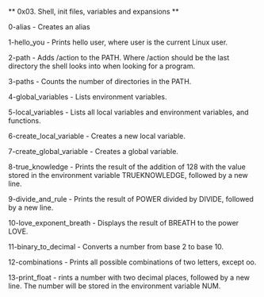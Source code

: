 ** 0x03. Shell, init files, variables and expansions **

0-alias - Creates an alias

1-hello_you - Prints hello user, where user is the current Linux user.

2-path - Adds /action to the PATH. Where  /action should be the last directory the shell looks into when looking for a program.

3-paths - Counts the number of directories in the PATH.

4-global_variables - Lists environment variables.

5-local_variables - Lists all local variables and environment variables, and functions.

6-create_local_variable - Creates a new local variable.

7-create_global_variable - Creates a global variable.

8-true_knowledge - Prints the result of the addition of 128 with the value stored in the environment variable TRUEKNOWLEDGE, followed by a new line.

9-divide_and_rule - Prints the result of POWER divided by DIVIDE, followed by a new line.

10-love_exponent_breath - Displays the result of BREATH to the power LOVE. 

11-binary_to_decimal - Converts a number from base 2 to base 10.

12-combinations - Prints all possible combinations of two letters, except oo.

13-print_float - rints a number with two decimal places, followed by a new line. The number will be stored in the environment variable NUM.


